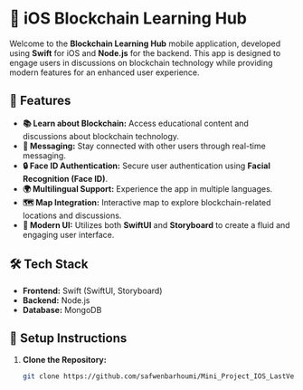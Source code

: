 # 📱 iOS Blockchain Learning Hub

Welcome to the **Blockchain Learning Hub** mobile application, developed using **Swift** for iOS and **Node.js** for the backend. This app is designed to engage users in discussions on blockchain technology while providing modern features for an enhanced user experience.

## 🚀 Features

- **📚 Learn about Blockchain:** Access educational content and discussions about blockchain technology.
- **💬 Messaging:** Stay connected with other users through real-time messaging.
- **🔒 Face ID Authentication:** Secure user authentication using **Facial Recognition (Face ID)**.
- **🌍 Multilingual Support:** Experience the app in multiple languages.
- **🗺️ Map Integration:** Interactive map to explore blockchain-related locations and discussions.
- **🎨 Modern UI:** Utilizes both **SwiftUI** and **Storyboard** to create a fluid and engaging user interface.

## 🛠️ Tech Stack

- **Frontend:** Swift (SwiftUI, Storyboard)
- **Backend:** Node.js
- **Database:** MongoDB

## 📝 Setup Instructions

1. **Clone the Repository:**
   ```bash
   git clone https://github.com/safwenbarhoumi/Mini_Project_IOS_LastVersion
```
